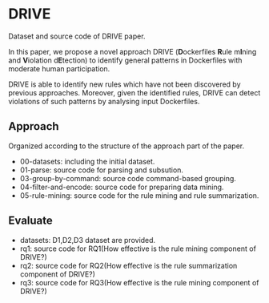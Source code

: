 # DRIVE

Dataset and source code of DRIVE paper. 

In this paper, we propose a novel approach DRIVE (**D**ockerfiles **R**ule m**I**ning and **V**iolation d**E**tection) to identify general patterns in Dockerfiles with moderate human participation. 

DRIVE is able to identify new rules which have not been discovered by previous approaches.  Moreover, given the identified rules, DRIVE can detect violations of such patterns by analysing input Dockerfiles.

## Approach

Organized according to the structure of the approach part of the paper. 

+ 00-datasets: including the initial dataset.
+ 01-parse: source code for parsing and subsution.
+ 03-group-by-command: source code command-based grouping.
+ 04-filter-and-encode: source code for preparing data mining.
+ 05-rule-mining: source code for the rule mining and rule summarization.


## Evaluate

+ datasets: D1,D2,D3 dataset are provided.
+ rq1: source code for RQ1(How effective is the rule mining component of DRIVE?)
+ rq2: source code for RQ2(How effective is the rule summarization component of DRIVE?)
+ rq3: source code for RQ3(How effective is the rule mining component of DRIVE?)
